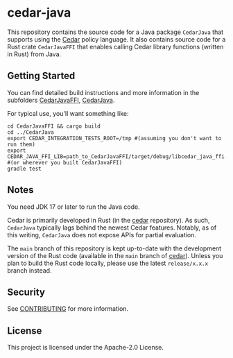 # cedar-java

This repository contains the source code for a Java package `CedarJava` that supports using the [Cedar](https://www.cedarpolicy.com) policy language.
It also contains source code for a Rust crate `CedarJavaFFI` that enables calling Cedar library functions (written in Rust) from Java.


## Getting Started
You can find detailed build instructions and more information in the subfolders [CedarJavaFFI](https://github.com/cedar-policy/cedar-java/blob/main/CedarJavaFFI/README.md), [CedarJava](https://github.com/cedar-policy/cedar-java/blob/main/CedarJava/README.md).

For typical use, you'll want something like:

```shell
cd CedarJavaFFI && cargo build
cd ../CedarJava
export CEDAR_INTEGRATION_TESTS_ROOT=/tmp #(assuming you don't want to run them)
export CEDAR_JAVA_FFI_LIB=path_to_CedarJavaFFI/target/debug/libcedar_java_ffi.so #(or wherever you built CedarJavaFFI)
gradle test
```

## Notes

You need JDK 17 or later to run the Java code.

Cedar is primarily developed in Rust (in the [cedar](https://github.com/cedar-policy/cedar) repository). As such, `CedarJava` typically lags behind the newest Cedar features. Notably, as of this writing, `CedarJava` does not expose APIs for partial evaluation.

The `main` branch of this repository is kept up-to-date with the development version of the Rust code (available in the `main` branch of [cedar](https://github.com/cedar-policy/cedar)). Unless you plan to build the Rust code locally, please use the latest `release/x.x.x` branch instead.

## Security

See [CONTRIBUTING](CONTRIBUTING.md#security-issue-notifications) for more information.

## License

This project is licensed under the Apache-2.0 License.
